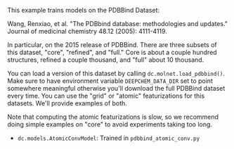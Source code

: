 This example trains models on the PDBBind Dataset:

Wang, Renxiao, et al. "The PDBbind database: methodologies and updates." Journal of medicinal chemistry 48.12 (2005): 4111-4119.

In particular, on the 2015 release of PDBBind. There are three
subsets of this dataset, "core", "refined", and "full." Core is
about a couple hundred structures, refined a couple thousand,
and "full" about 10 thousand.

You can load a version of this dataset by calling
`dc.molnet.load_pdbbind()`. Make sure to have environment
variable `DEEPCHEM_DATA_DIR` set to point somewhere meaningful
otherwise you'll download the full PDBBind dataset every time.
You can use the "grid" or "atomic" featurizations for this
datasets. We'll provide examples of both.

Note that computing the atomic featurizations is slow, so we recommend doing simple examples on "core" to avoid experiments taking too long.


- `dc.models.AtomicConvModel`: Trained in `pdbbind_atomic_conv.py`
